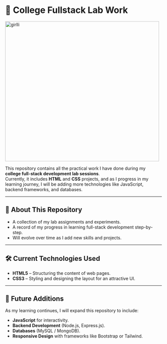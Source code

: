 # 🎯 College Fullstack Lab Work

<img width="495" height="450" alt="girlli" src="https://github.com/user-attachments/assets/72346d6a-d137-423b-bb5c-799d1a0d8c37" />



This repository contains all the practical work I have done during my **college full-stack development lab sessions**.  
Currently, it includes **HTML** and **CSS** projects, and as I progress in my learning journey, I will be adding more technologies like JavaScript, backend frameworks, and databases.

---

## 📌 About This Repository
- A collection of my lab assignments and experiments.
- A record of my progress in learning full-stack development step-by-step.
- Will evolve over time as I add new skills and projects.

---

## 🛠️ Current Technologies Used
- **HTML5** – Structuring the content of web pages.
- **CSS3** – Styling and designing the layout for an attractive UI.

---

## 🚀 Future Additions
As my learning continues, I will expand this repository to include:
- **JavaScript** for interactivity.
- **Backend Development** (Node.js, Express.js).
- **Databases** (MySQL / MongoDB).
- **Responsive Design** with frameworks like Bootstrap or Tailwind.

